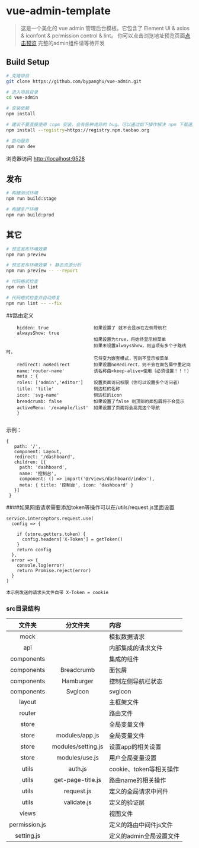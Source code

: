 # vue-admin-template

> 这是一个美化的 vue admin 管理后台模板。它包含了 Element UI & axios 
>& iconfont & permission control & lint。
> 你可以点击浏览地址预览页面[点击预览](http://uocu.bypanghu.xyz)
> 完整的admin组件请等待开发


## Build Setup

```bash
# 克隆项目
git clone https://github.com/bypanghu/vue-admin.git

# 进入项目目录
cd vue-admin

# 安装依赖
npm install

# 建议不要直接使用 cnpm 安装，会有各种诡异的 bug。可以通过如下操作解决 npm 下载速度慢的问题
npm install --registry=https://registry.npm.taobao.org

# 启动服务
npm run dev
```

浏览器访问 [http://localhost:9528](http://localhost:9528)

## 发布

```bash
# 构建测试环境
npm run build:stage

# 构建生产环境
npm run build:prod
```

## 其它

```bash
# 预览发布环境效果
npm run preview

# 预览发布环境效果 + 静态资源分析
npm run preview -- --report

# 代码格式检查
npm run lint

# 代码格式检查并自动修复
npm run lint -- --fix
```
##路由定义
```
    hidden: true                 如果设置了 就不会显示在左侧导航栏
    alwaysShow: true
                                 如果设置为true，将始终显示根菜单
                                 如果未设置alwaysShow，则当项有多个子路线时，
                                 它将变为嵌套模式，否则不显示根菜单
    redirect: noRedirect         如果设置noRedirect，则不会在面包屑中重定向
    name:'router-name'           该名称由<keep-alive>使用（必须设置！！！）
    meta : {
    roles: ['admin','editor']    设置页面访问权限（你可以设置多个访问者）
    title: 'title'               侧边栏的名称
    icon: 'svg-name'             侧边栏的icon
    breadcrumb: false            如果设置了false 则顶部的面包屑将不会显示
    activeMenu: '/example/list'  如果设置了页面将会高亮这个导航
    }
    
```
示例：
```vuejs
{
   path: '/',
   component: Layout,
   redirect: '/dashboard',
   children: [{
     path: 'dashboard',
     name: '控制台',
     component: () => import('@/views/dashboard/index'),
     meta: { title: '控制台', icon: 'dashboard' }
   }]
 }
```

####如果网络请求需要添加token等操作可以在/utils/request.js里面设置
```vuejs
service.interceptors.request.use(
  config => {

    if (store.getters.token) {
      config.headers['X-Token'] = getToken()
    }
    return config
  },
  error => {
    console.log(error)
    return Promise.reject(error)
  }
)

本示例发送的请求头文件自带 X-Token = cookie
```

### src目录结构

| 文件夹 |分文件夹| 内容 |
|:----:|:----:|:----|
|mock| | 模拟数据请求|
| api | |内部集成的请求文件| 
| components | |集成的组件|
| components| Breadcrumb|面包屑
| components| Hamburger|控制左侧导航栏状态
| components| SvgIcon|svgIcon
|layout| |主框架文件|
|router| | 路由文件|
|store| | 全局变量文件|
|store|modules/app.js| 全局变量文件|
|store|modules/setting.js |设置app的相关设置|
|store|modules/use.js |用户全局变量设置|
|utils| auth.js| cookie、token等相关操作|
|utils| get-page-title.js| 路由name的相关操作|
|utils| request.js| 定义的全局请求中间件|
|utils| validate.js| 定义的验证层|
|views| | 视图文件|
|permission.js| |定义的路由中间件js文件|
|setting.js| |定义的admin全局设置文件|
